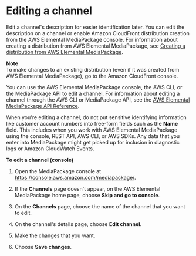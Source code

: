 # Editing a channel<a name="channels-edit"></a>

Edit a channel's description for easier identification later\. You can edit the description on a channel or enable Amazon CloudFront distribution creation from the AWS Elemental MediaPackage console\. For information about creating a distribution from AWS Elemental MediaPackage, see [Creating a distribution from AWS Elemental MediaPackage](cdns-cf.md#cdns-create-mp)\.

**Note**  
To make changes to an existing distribution \(even if it was created from AWS Elemental MediaPackage\), go to the Amazon CloudFront console\.

You can use the AWS Elemental MediaPackage console, the AWS CLI, or the MediaPackage API to edit a channel\. For information about editing a channel through the AWS CLI or MediaPackage API, see the [AWS Elemental MediaPackage API Reference](https://docs.aws.amazon.com/mediapackage/latest/apireference/)\.

When you're editing a channel, do not put sensitive identifying information like customer account numbers into free\-form fields such as the **Name** field\. This includes when you work with AWS Elemental MediaPackage using the console, REST API, AWS CLI, or AWS SDKs\. Any data that you enter into MediaPackage might get picked up for inclusion in diagnostic logs or Amazon CloudWatch Events\.

**To edit a channel \(console\)**

1. Open the MediaPackage console at [https://console\.aws\.amazon\.com/mediapackage/](https://console.aws.amazon.com/mediapackage/)\.

1. If the **Channels** page doesn't appear, on the AWS Elemental MediaPackage home page, choose **Skip and go to console**\.

1. On the **Channels** page, choose the name of the channel that you want to edit\.

1. On the channel's details page, choose **Edit channel**\.

1. Make the changes that you want\.

1. Choose **Save changes**\.